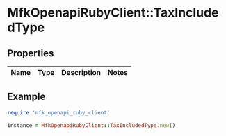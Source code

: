 # MfkOpenapiRubyClient::TaxIncludedType

## Properties

| Name | Type | Description | Notes |
| ---- | ---- | ----------- | ----- |

## Example

```ruby
require 'mfk_openapi_ruby_client'

instance = MfkOpenapiRubyClient::TaxIncludedType.new()
```

